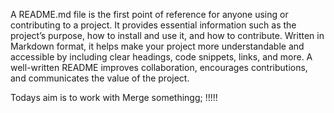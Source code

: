 A README.md file is the first point of reference for anyone using or contributing to a project. It provides essential information such as the project’s purpose, how to install and use it, and how to contribute. Written in Markdown format, it helps make your project more understandable and accessible by including clear headings, code snippets, links, and more. A well-written README improves collaboration, encourages contributions, and communicates the value of the project.

Todays aim is to work with Merge somethingg; !!!!!